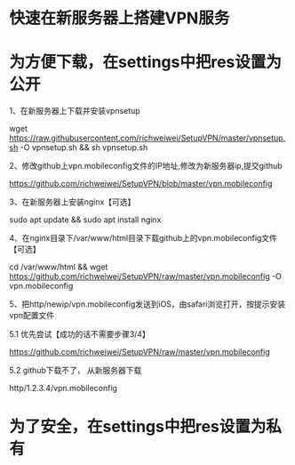 # 快速在新服务器上搭建VPN服务

# 为方便下载，在settings中把res设置为公开

1、在新服务器上下载并安装vpnsetup

 wget https://raw.githubusercontent.com/richweiwei/SetupVPN/master/vpnsetup.sh -O vpnsetup.sh && sh vpnsetup.sh

2、修改github上vpn.mobileconfig文件的IP地址,修改为新服务器ip,提交github

https://github.com/richweiwei/SetupVPN/blob/master/vpn.mobileconfig

3、在新服务器上安装nginx【可选】

sudo apt update && sudo apt install nginx

4、在nginx目录下/var/www/html目录下载github上的vpn.mobileconfig文件【可选】

cd /var/www/html && wget https://github.com/richweiwei/SetupVPN/raw/master/vpn.mobileconfig -O vpn.mobileconfig

5、把http/newip/vpn.mobileconfig发送到iOS，由safari浏览打开，按提示安装vpn配置文件

5.1 优先尝试【成功的话不需要步骤3/4】

https://github.com/richweiwei/SetupVPN/raw/master/vpn.mobileconfig

5.2 github下载不了， 从新服务器下载

http/1.2.3.4/vpn.mobileconfig

# 为了安全，在settings中把res设置为私有
